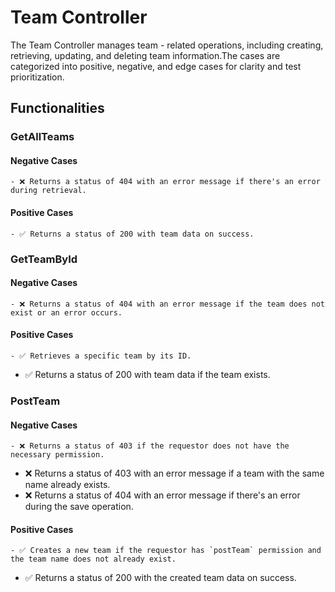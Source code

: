 
# Team Controller

The Team Controller manages team - related operations, including creating, retrieving, updating, and deleting team information.The cases are categorized into positive, negative, and edge cases for clarity and test prioritization.

## Functionalities

### GetAllTeams

#### Negative Cases
    - ❌ Returns a status of 404 with an error message if there's an error during retrieval.

#### Positive Cases
    - ✅ Returns a status of 200 with team data on success.

### GetTeamById

#### Negative Cases
    - ❌ Returns a status of 404 with an error message if the team does not exist or an error occurs.

#### Positive Cases
    - ✅ Retrieves a specific team by its ID.
- ✅ Returns a status of 200 with team data if the team exists.

### PostTeam

#### Negative Cases
    - ❌ Returns a status of 403 if the requestor does not have the necessary permission.
- ❌ Returns a status of 403 with an error message if a team with the same name already exists.
- ❌ Returns a status of 404 with an error message if there's an error during the save operation.

#### Positive Cases
    - ✅ Creates a new team if the requestor has `postTeam` permission and the team name does not already exist.
- ✅ Returns a status of 200 with the created team data on success.


